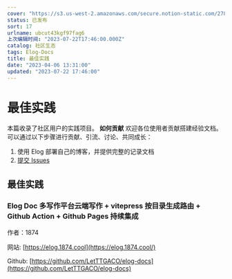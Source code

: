 ```yaml
---
cover: "https://s3.us-west-2.amazonaws.com/secure.notion-static.com/27870e62-3772-49dc-a818-c6ee4d9f3676/%E5%B9%BD%E7%81%B5%E5%85%AC%E4%B8%BB.jpg?X-Amz-Algorithm=AWS4-HMAC-SHA256&X-Amz-Content-Sha256=UNSIGNED-PAYLOAD&X-Amz-Credential=AKIAT73L2G45EIPT3X45%2F20230722%2Fus-west-2%2Fs3%2Faws4_request&X-Amz-Date=20230722T175507Z&X-Amz-Expires=3600&X-Amz-Signature=b1e9e265800ac5911621d141c80dc8abeff07b475a080f3f82da5f6c4a9b0b3e&X-Amz-SignedHeaders=host&x-id=GetObject"
status: 已发布
sort: 17
urlname: ubcut43kgf97fag6
上次编辑时间: "2023-07-22T17:46:00.000Z"
catalog: 社区生态
tags: Elog-Docs
title: 最佳实践
date: "2023-04-06 13:31:00"
updated: "2023-07-22 17:46:00"
---
```


# 最佳实践

本篇收录了社区用户的实践项目。 **如何贡献** 欢迎各位使用者贡献搭建经验文档。可以通过以下步骤进行贡献、引流、讨论、共同成长：

1. 使用 Elog 部署自己的博客，并提供完整的记录文档
2. [提交 Issues](https://github.com/LetTTGACO/elog/issues/2)

## 最佳实践

### Elog Doc 多写作平台云端写作 + vitepress 按目录生成路由 + Github Action + Github Pages 持续集成

作者：1874

网站: [https://elog.1874.cool](https://elog.1874.cool/)

Github: [https://github.com/LetTTGACO/elog-docs](https://github.com/LetTTGACO/elog-docs)
